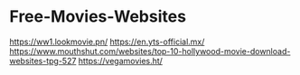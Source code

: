 # Free-Movies-Websites
https://ww1.lookmovie.pn/
https://en.yts-official.mx/
https://www.mouthshut.com/websites/top-10-hollywood-movie-download-websites-tpg-527
https://vegamovies.ht/
